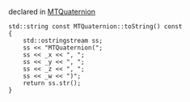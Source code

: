 
declared in [MTQuaternion](MTQuaternion.hpp.md)

~~~ { .cpp }
std::string const MTQuaternion::toString() const
{
	std::ostringstream ss;
	ss << "MTQuaternion(";
	ss << _x << ", ";
	ss << _y << ", ";
	ss << _z << ", ";
	ss << _w << ")";
	return ss.str();
}
~~~


